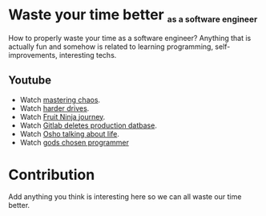 # Waste your time better <sub><sub><sup>as a software engineer</sup></sub></sub>
How to properly waste your time as a software engineer?
Anything that is actually fun and somehow is related to learning programming, self-improvements, interesting techs.

## Youtube

* Watch [mastering chaos](https://www.youtube.com/watch?v=CZ3wIuvmHeM).
* Watch [harder drives](https://www.youtube.com/watch?v=JcJSW7Rprio).
* Watch [Fruit Ninja journey](youtube.com/watch?v=St5v2uI-Nis).
* Watch [Gitlab deletes production datbase](https://www.youtube.com/watch?v=tLdRBsuvVKc).
* Watch [Osho talking about life](https://www.youtube.com/watch?v=HY9aw5cQRDQ).
* Watch [gods chosen programmer](https://www.youtube.com/watch?v=h7gf5M04hdg)

# Contribution
Add anything you think is interesting here so we can all waste our time better. 
